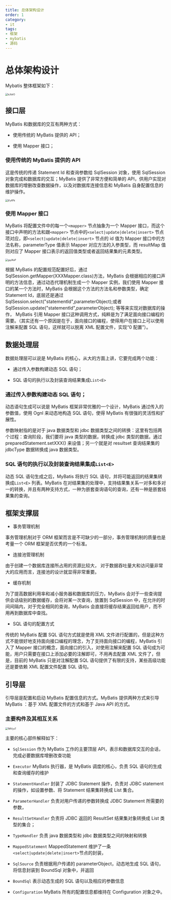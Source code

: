 ```yaml
---
title: 总体架构设计
order: 1
category:
- it
tags:
- 框架
- mybatis
- 源码
---
```

# 总体架构设计



Mybatis 整体框架如下：

<img src="https://zhangjiahao-prd.oss-cn-beijing.aliyuncs.com/uPic/kJIdrO.jpg" alt="kJIdrO" style="zoom:50%;" />

## 接口层



MyBatis 和数据库的交互有两种方式：



- 使用传统的 MyBatis 提供的 API；

- 使用 Mapper 接口；



### 使用传统的 MyBatis 提供的 API



这是传统的传递 Statement Id 和查询参数给 SqlSession 对象，使用 SqlSession 对象完成和数据库的交互；MyBatis 提供了非常方便和简单的 API，供用户实现对数据库的增删改查数据操作，以及对数据库连接信息和 MyBatis 自身配置信息的维护操作。

<img src="https://zhangjiahao-prd.oss-cn-beijing.aliyuncs.com/uPic/jFy4Pk.jpg" alt="jFy4Pk" style="zoom:50%;" />



### 使用 Mapper 接口



MyBatis 将配置文件中的每一个`<mapper>` 节点抽象为一个 Mapper 接口，而这个接口中声明的方法和跟`<mapper>` 节点中的`<select|update|delete|insert>` 节点项对应，即`<select|update|delete|insert>` 节点的 id 值为 Mapper 接口中的方法名称，parameterType 值表示 Mapper 对应方法的入参类型，而 resultMap 值则对应了 Mapper 接口表示的返回值类型或者返回结果集的元素类型。



<img src="https://zhangjiahao-prd.oss-cn-beijing.aliyuncs.com/uPic/gqJKeP.jpg" alt="gqJKeP" style="zoom:50%;" />



根据 MyBatis 的配置规范配置好后，通过 SqlSession.getMapper(XXXMapper.class)方法，MyBatis 会根据相应的接口声明的方法信息，通过动态代理机制生成一个 Mapper 实例，我们使用 Mapper 接口的某一个方法时，MyBatis 会根据这个方法的方法名和参数类型，确定 Statement Id，底层还是通过 SqlSession.select("statementId",parameterObject);或者 SqlSession.update("statementId",parameterObject); 等等来实现对数据库的操作， MyBatis 引用 Mapper 接口这种调用方式，纯粹是为了满足面向接口编程的需要。（其实还有一个原因是在于，面向接口的编程，使得用户在接口上可以使用注解来配置 SQL 语句，这样就可以脱离 XML 配置文件，实现“0 配置”）。



## 数据处理层

数据处理层可以说是 MyBatis 的核心，从大的方面上讲，它要完成两个功能：

- 通过传入参数构建动态 SQL 语句；

- SQL 语句的执行以及封装查询结果集成`List<E>`

### 通过传入参数构建动态 SQL 语句；

动态语句生成可以说是 MyBatis 框架非常优雅的一个设计，MyBatis 通过传入的参数值，使用 Ognl 来动态地构造 SQL 语句，使得 MyBatis 有很强的灵活性和扩展性。

参数映射指的是对于 java 数据类型和 jdbc 数据类型之间的转换：这里有包括两个过程：查询阶段，我们要将 java 类型的数据，转换成 jdbc 类型的数据，通过 preparedStatement.setXXX() 来设值；另一个就是对 resultset 查询结果集的 jdbcType 数据转换成 java 数据类型。

### SQL 语句的执行以及封装查询结果集成`List<E>`

动态 SQL 语句生成之后，MyBatis 将执行 SQL 语句，并将可能返回的结果集转换成`List<E>` 列表。MyBatis 在对结果集的处理中，支持结果集关系一对多和多对一的转换，并且有两种支持方式，一种为嵌套查询语句的查询，还有一种是嵌套结果集的查询。

## 框架支撑层

- 事务管理机制

事务管理机制对于 ORM 框架而言是不可缺少的一部分，事务管理机制的质量也是考量一个 ORM 框架是否优秀的一个标准。

- 连接池管理机制

由于创建一个数据库连接所占用的资源比较大， 对于数据吞吐量大和访问量非常大的应用而言，连接池的设计就显得非常重要。

- 缓存机制

为了提高数据利用率和减小服务器和数据库的压力，MyBatis 会对于一些查询提供会话级别的数据缓存，会将对某一次查询，放置到 SqlSession 中，在允许的时间间隔内，对于完全相同的查询，MyBatis 会直接将缓存结果返回给用户，而不用再到数据库中查找。

- SQL 语句的配置方式

传统的 MyBatis 配置 SQL 语句方式就是使用 XML 文件进行配置的，但是这种方式不能很好地支持面向接口编程的理念，为了支持面向接口的编程，MyBatis 引入了 Mapper 接口的概念，面向接口的引入，对使用注解来配置 SQL 语句成为可能，用户只需要在接口上添加必要的注解即可，不用再去配置 XML 文件了，但是，目前的 MyBatis 只是对注解配置 SQL 语句提供了有限的支持，某些高级功能还是要依赖 XML 配置文件配置 SQL 语句。

## 引导层

引导层是配置和启动 MyBatis 配置信息的方式。MyBatis 提供两种方式来引导 MyBatis ：基于 XML 配置文件的方式和基于 Java API 的方式。

### 主要构件及其相互关系

<img src="https://zhangjiahao-prd.oss-cn-beijing.aliyuncs.com/uPic/1MVyxT.jpg" alt="1MVyxT" style="zoom:50%;" />



主要的核心部件解释如下：

- `SqlSession` 作为 MyBatis 工作的主要顶层 API，表示和数据库交互的会话，完成必要数据库增删改查功能

- `Executor` MyBatis 执行器，是 MyBatis 调度的核心，负责 SQL 语句的生成和查询缓存的维护

- `StatementHandler` 封装了 JDBC Statement 操作，负责对 JDBC statement 的操作，如设置参数、将 Statement 结果集转换成 List 集合。

- `ParameterHandler` 负责对用户传递的参数转换成 JDBC Statement 所需要的参数，

- `ResultSetHandler` 负责将 JDBC 返回的 ResultSet 结果集对象转换成 List 类型的集合；

- `TypeHandler` 负责 java 数据类型和 jdbc 数据类型之间的映射和转换

- `MappedStatement` MappedStatement 维护了一条`<select|update|delete|insert>`节点的封装，

- `SqlSource` 负责根据用户传递的 parameterObject，动态地生成 SQL 语句，将信息封装到 BoundSql 对象中，并返回

- `BoundSql` 表示动态生成的 SQL 语句以及相应的参数信息

- `Configuration` MyBatis 所有的配置信息都维持在 Configuration 对象之中。